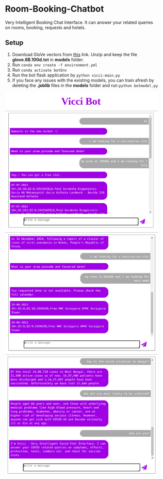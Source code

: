 # Room-Booking-Chatbot

Very Intelligent Booking Chat Interface. It can answer your related queries on rooms, booking, requests and hotels.

## Setup

1. Download GloVe vectors from [this](https://nlp.stanford.edu/data/glove.6B.zip) link. Unzip and keep the file **glove.6B.100d.txt** in **models** folder.
2. Run ``` conda env create -f environment.yml ```
3. Run ``` conda activate botEnv ```
4. Run the bot flask application by ``` python vicci-main.py ```
5. If you face any issues with the existing models, you can train afresh by deleting the **.joblib** files in the **models** folder and run ``` python botmodel.py ``` 

![Image1](https://github.com/kr-prince/VICCI-Python-Chatbot/blob/main/static/screenshots/shot1.png)
![Image2](https://github.com/kr-prince/VICCI-Python-Chatbot/blob/main/static/screenshots/shot2.png)
![Image3](https://github.com/kr-prince/VICCI-Python-Chatbot/blob/main/static/screenshots/shot3.png)
